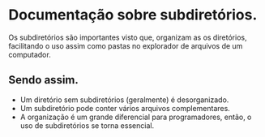 # Documentação sobre subdiretórios.
 Os subdiretórios são importantes visto que, organizam as os diretórios, facilitando o uso assim como pastas no explorador de arquivos de um computador.
## Sendo assim.
 * Um diretório sem subdiretórios (geralmente) é desorganizado.
 * Um subdiretório pode conter vários arquivos complementares.
 * A organização é um grande diferencial para programadores, então, o uso de subdiretórios se torna essencial.
